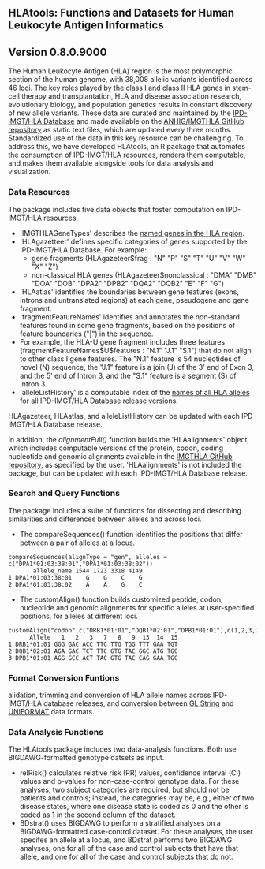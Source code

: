 ## HLAtools: Functions and Datasets for Human Leukocyte Antigen Informatics

## Version 0.8.0.9000

The Human Leukocyte Antigen (HLA) region is the most polymorphic section of the human genome, with 38,008 allelic variants identified across 46 loci. The key roles played by the class I and class II HLA genes in stem-cell therapy and transplantation, HLA and disease association research, evolutionary biology, and population genetics results in constant discovery of new allele variants. These data are curated and maintained by the [IPD-IMGT/HLA Database](https://www.ebi.ac.uk/ipd/imgt/hla/) and made available on the [ANHIG/IMGTHLA GitHub repository](https://github.com/ANHIG/IMGTHLA) as static text files, which are updated every three months. Standardized use of the data in this key resource can be challenging. To address this, we have developed HLAtools, an R package that automates the consumption of IPD-IMGT/HLA resources, renders them computable, and makes them available alongside tools for data analysis and visualization.   

### Data Resources
The package includes five data objects that foster computation on IPD-IMGT/HLA resources. 

- 'IMGTHLAGeneTypes' describes the [named genes in the HLA region](https://hla.alleles.org/genes/index.html).
- 'HLAgazetteer' defines specific categories of genes supported by the IPD-IMGT/HLA Database. For example:
   - gene fragments (HLAgazeteer$frag : "N" "P" "S" "T" "U" "V" "W" "X" "Z") 
   - non-classical HLA genes (HLAgazeteer$nonclassical : "DMA"  "DMB"  "DOA"  "DOB"  "DPA2" "DPB2" "DQA2" "DQB2" "E"    "F"    "G")
- 'HLAatlas' identifies the boundaries between gene features (exons, introns and untranslated regions) at each gene, pseudogene and gene fragment.
- 'fragmentFeatureNames' identifies and annotates the non-standard features found in some gene fragments, based on the positions of feature boundaries ("|") in the sequence.
- For example, the HLA-U gene fragment includes three features (fragmentFeatureNames\$U\$features : "N.1" "J.1" "S.1") that do not align to other class I gene features. The "N.1" feature is 54 nucleotides of novel (N) sequence, the "J.1" feature is a join (J) of the 3' end of Exon 3, and the 5' end of Intron 3, and the "S.1" feature is a segment (S) of Intron 3. 
- 'alleleListHistory' is a computable index of the [names of all HLA alleles](https://github.com/ANHIG/IMGTHLA/tree/Latest/allelelist) for all IPD-IMGT/HLA Database release versions. 

HLAgazeteer, HLAatlas, and alleleListHistory can be updated with each IPD-IMGT/HLA Database release. 

In addition, the _alignmentFull()_ function builds the 'HLAalignments' object, which includes computable versions of the protein, codon, coding nucleotide and genomic alignments available in the [IMGTHLA GitHub repository](https://github.com/anhig/IMGTHLA), as specified by the user. 'HLAalignments' is not included the package, but can be updated with each IPD-IMGT/HLA Database release.

### Search and Query Functions
The package includes a suite of functions for dissecting and describing similarities and differences between alleles and across loci.

- The compareSequences() function identifies the positions that differ between a pair of alleles at a locus.

```
compareSequences(alignType = "gen", alleles = c("DPA1*01:03:38:01","DPA1*01:03:38:02"))
       allele_name 1544 1723 3318 4149
1 DPA1*01:03:38:01    G    G    C    G
2 DPA1*01:03:38:02    A    A    G    C
```

- The customAlign() function builds customized peptide, codon, nucleotide and genomic alignments for specific alleles at user-specified positions, for alleles at different loci. 

```
customAlign("codon",c("DRB1*01:01","DQB1*02:01","DPB1*01:01"),c(1,2,3,7,8,9,13,14,15))
      Allele   1   2   3   7   8   9  13  14  15
1 DRB1*01:01 GGG GAC ACC TTC TTG TGG TTT GAA TGT
2 DQB1*02:01 AGA GAC TCT TTC GTG TAC GGC ATG TGC
3 DPB1*01:01 AGG GCC ACT TAC GTG TAC CAG GAA TGC
```

### Format Conversion Funtions
alidation, trimming and conversion of HLA allele names across IPD-IMGT/HLA database releases, and conversion between [GL String](https://glstring.org) and [UNIFORMAT](https://hla-net.eu/tools/uniformate/) data formats.  

### Data Analysis Functions
The HLAtools package includes two data-analysis functions. Both use BIGDAWG-formatted genotype datsets as input. 
- relRisk() calculates relative risk (RR) values, confidence interval (CI) values and p-values for non-case-control genotype data. For these analyses, two subject categories are required, but should not be patients and controls; instead, the categories may be, e.g., either of two disease states, where one disease state is coded as 0 and the other is coded as 1 in the second column of the dataset.
- BDstrat() uses BIGDAWG to perform a stratified analyses on a BIGDAWG-formatted case-control dataset. For these analyses, the user specifes an allele at a locus, and BDstrat performs two BIGDAWG analyses; one for all of the case and control subjects that have that allele, and one for all of the case and control subjects that do not.    
